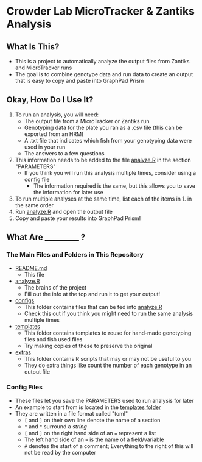 # Crowder Lab MicroTracker & Zantiks Analysis

## What Is This?

- This is a project to automatically analyze the output files from Zantiks and MicroTracker runs
- The goal is to combine genotype data and run data to create an output that is easy to copy and paste into GraphPad Prism

## Okay, How Do I Use It?

1. To run an analysis, you will need:
    - The output file from a MicroTracker or Zantiks run
    - Genotyping data for the plate you ran as a .csv file (this can be exported from an HRM)
    - A .txt file that indicates which fish from your genotyping data were used in your run
    - The answers to a few questions
2. This information needs to be added to the file [analyze.R](analyze.R) in the section "PARAMETERS"
    - If you think you will run this analysis multiple times, consider using a config file
        - The information required is the same, but this allows you to save the information for later use
3. To run multiple analyses at the same time, list each of the items in 1. in the same order
4. Run [analyze.R](analyze.R) and open the output file
5. Copy and paste your results into GraphPad Prism!

## What Are _________ ?

### The Main Files and Folders in This Repository

- [README.md](README.md)
    - This file
- [analyze.R](analyze.R)
    - The brains of the project
    - Fill out the info at the top and run it to get your output!
- [configs](configs/)
    - This folder contains files that can be fed into [analyze.R](analyze.R)
    - Check this out if you think you might need to run the same analysis multiple times
- [templates](templates/)
    - This folder contains templates to reuse for hand-made genotyping files and fish used files
    - Try making copies of these to preserve the original
- [extras](extras/)
    - This folder contains R scripts that may or may not be useful to you
    - They do extra things like count the number of each genotype in an output file

### Config Files

- These files let you save the PARAMETERS used to run analysis for later
- An example to start from is located in the [templates folder](templates/)
- They are written in a file format called "toml"
    - `[` and `]` on their own line denote the name of a section
    - `"` and `"` surround a *string*
    - `[` and `]` on the right hand side of an `=` represent a list
    - The left hand side of an `=` is the name of a field/variable
    - `#` denotes the start of a comment; Everything to the right of this will not be read by the computer
